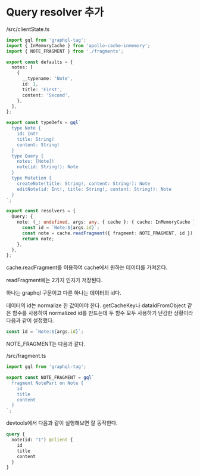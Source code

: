 # Query resolver 추가

/src/clientState.ts

```ts
import gql from 'graphql-tag';
import { InMemoryCache } from 'apollo-cache-inmemory';
import { NOTE_FRAGMENT } from './fragments';

export const defaults = {
  notes: [
    {
      __typename: 'Note',
      id: 1,
      title: 'First',
      content: 'Second',
    },
  ],
};

export const typeDefs = gql`
  type Note {
    id: Int!
    title: String!
    content: String!
  }
  type Query {
    notes: [Note]!
    note(id: String!): Note
  }
  type Mutation {
    createNote(title: String!, content: String!): Note
    editNote(id: Int!, title: String!, content: String!): Note
  }
`;

export const resolvers = {
  Query: {
    note: (_: undefined, args: any, { cache }: { cache: InMemoryCache }) => {
      const id = `Note:${args.id}`;
      const note = cache.readFragment({ fragment: NOTE_FRAGMENT, id });
      return note;
    },
  },
};
```

cache.readFragment를 이용하여 cache에서 원하는 데이터를 가져온다.

readFragment에는 2가지 인자가 저장된다.

하나는 graphql 구문이고 다른 하나는 데이터의 id다.

데이터의 id는 normalize 한 값이어야 한다. getCacheKey나 dataIdFromObject 같은 함수를 사용하여 normalized id를 만드는데 두 함수 모두 사용하기 난감한 상황이라 다음과 같이 설정했다.

```ts
const id = `Note:${args.id}`;
```

NOTE_FRAGMENT는 다음과 같다.

/src/fragment.ts

```ts
import gql from 'graphql-tag';

export const NOTE_FRAGMENT = gql`
  fragment NotePart on Note {
    id
    title
    content
  }
`;
```

devtools에서 다음과 같이 실행해보면 잘 동작한다.

```graphql
query {
  note(id: "1") @client {
    id
    title
    content
  }
}
```
